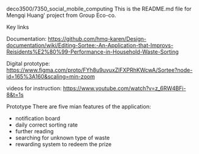 deco3500/7350_social_mobile_computing
This is the README.md file for Mengqi Huang' project from Group Eco-co.

Key links

Documentation: https://github.com/hmq-karen/Design-documentation/wiki/Editing-Sortee:-An-Application-that-Improvs-Reisidents%E2%80%99-Performance-in-Household-Waste-Sorting

Digital prototype: https://www.figma.com/proto/FYh8u9uvuxZlFXPRhKWcwA/Sortee?node-id=165%3A160&scaling=min-zoom

videos for instruction: https://www.youtube.com/watch?v=z_6RW4BFi-8&t=1s

Prototype
There are five mian features of the application:
- notification board
- daily correct sorting rate
- further reading
- searching for unknown type of waste
- rewarding system to redeem the prize
